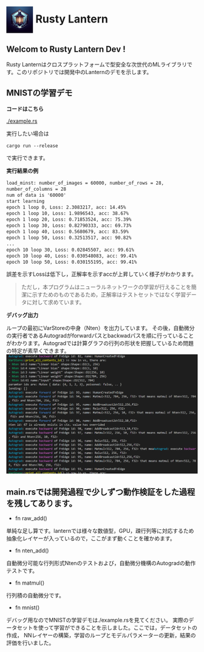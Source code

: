 <h1><img src="./lantern_rogo1.webp" alt="Lanternロゴ" style="width:70px; vertical-align:middle;"> Rusty Lantern</h1>


## Welcom to Rusty Lantern Dev !

Rusty Lanternはクロスプラットフォームで型安全な次世代のMLライブラリです。このリポジトリでは開発中のLanternのデモを示します。





## MNISTの学習デモ

**コードはこちら**

[./example.rs](./src/example.rs)

実行したい場合は
```
cargo run --release
```
で実行できます。

**実行結果の例**
```
load_minst: number_of_images = 60000, number_of_rows = 28, number_of_columns = 28
num of data is '60000'
start learning
epoch 1 loop 0, Loss: 2.3083217, acc: 14.45%
epoch 1 loop 10, Loss: 1.9896543, acc: 38.67%
epoch 1 loop 20, Loss: 0.71853524, acc: 75.39%
epoch 1 loop 30, Loss: 0.82790333, acc: 69.73%
epoch 1 loop 40, Loss: 0.5680679, acc: 83.59%
epoch 1 loop 50, Loss: 0.32513517, acc: 90.82%
...
epoch 10 loop 30, Loss: 0.02845507, acc: 99.61%
epoch 10 loop 40, Loss: 0.030548083, acc: 99.41%
epoch 10 loop 50, Loss: 0.030155195, acc: 99.41%
```
誤差を示すLossは低下し，正解率を示すaccが上昇していく様子がわかります。
>ただし，本プログラムはニューラルネットワークの学習が行えることを簡潔に示すためのものであるため，正解率はテストセットではなく学習データに対して求めています。

**デバッグ出力**

ループの最初にVarStoreの中身（Nten）を出力しています。
その後，自動微分の実行者であるAutogradがforwardパスとbackwadパスを順に行っていることがわかります。Autogradでは計算グラフの行列の形状を把握しているため問題の特定が素早くできます。
![lantern debug](./lantern_debug_image.png)


## main.rsでは開発過程で少しずつ動作検証をした過程を残してあります。

- fn raw_add()

単純な足し算です。lanternでは様々な数値型，GPU，疎行列等に対応するため
抽象化レイヤーが入っているので，ここがまず動くことを確かめます。

- fn nten_add()

自動微分可能な行列形式Ntenのテストおよび，自動微分機構のAutogradの動作テストです。

- fn matmul()

行列積の自動微分です。

- fn mnist()

デバッグ用なのでMNISTの学習デモは./example.rsを見てください。
実際のデータセットを使って学習ができることを示しました。ここでは，データセットの作成，
NNレイヤーの構築，学習のループとモデルパラメーターの更新，結果の評価を行いました。
